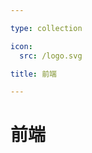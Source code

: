 ```yaml
---

type: collection

icon:
  src: /logo.svg

title: 前端

---
```


# 前端

<ShowBreadcrumb />

<ShowResources />
